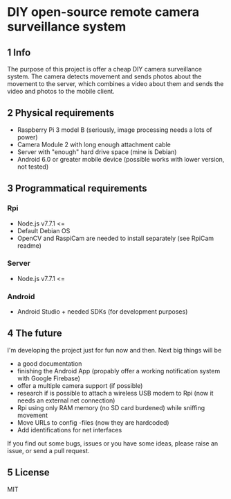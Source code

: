 # DIY open-source remote camera surveillance system

## 1 Info
The purpose of this project is offer a cheap DIY camera surveillance system. The camera detects movement and sends photos about the movement to the server, which combines a video about them and sends the video and photos to the mobile client.

## 2 Physical requirements
* Raspberry Pi 3 model B (seriously, image processing needs a lots of power)
* Camera Module 2 with long enough attachment cable
* Server with "enough" hard drive space (mine is Debian)
* Android 6.0 or greater mobile device (possible works with lower version, not tested)

## 3 Programmatical requirements
### Rpi
* Node.js v7.7.1 <=
* Default Debian OS
* OpenCV and RaspiCam are needed to install separately (see RpiCam readme)
### Server
* Node.js v7.7.1 <=
### Android
* Android Studio + needed SDKs (for development purposes)

## 4 The future
I'm developing the project just for fun now and then. Next big things will be
* a good documentation 
* finishing the Android App (propably offer a working notification system with Google Firebase)
* offer a multiple camera support (if possible)
* research if is possible to attach a wireless USB modem to Rpi (now it needs an external net connection)
* Rpi using only RAM memory (no SD card burdened) while sniffing movement
* Move URLs to config -files (now they are hardcoded)
* Add identifications for net interfaces

If you find out some bugs, issues or you have some ideas, please raise an issue, or send a pull request.

## 5 License
MIT
